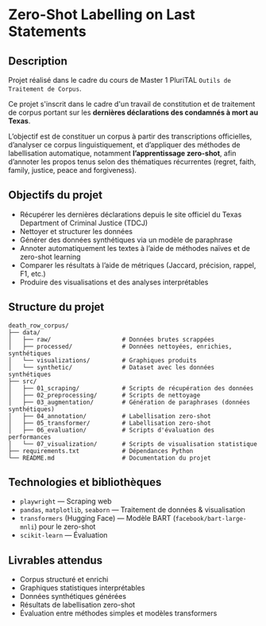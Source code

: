# Zero-Shot Labelling on Last Statements

## Description

Projet réalisé dans le cadre du cours de Master 1 PluriTAL `Outils de Traitement de Corpus`.

Ce projet s'inscrit dans le cadre d'un travail de constitution et de traitement de corpus portant sur les **dernières déclarations des condamnés à mort au Texas**.

L’objectif est de constituer un corpus à partir des transcriptions officielles, d’analyser ce corpus linguistiquement, et d’appliquer des méthodes de labellisation automatique, notamment **l’apprentissage zero-shot**, afin d’annoter les propos tenus selon des thématiques récurrentes (regret, faith, family, justice, peace and forgiveness).

## Objectifs du projet

- Récupérer les dernières déclarations depuis le site officiel du Texas Department of Criminal Justice (TDCJ)
- Nettoyer et structurer les données
- Générer des données synthétiques via un modèle de paraphrase
- Annoter automatiquement les textes à l’aide de méthodes naïves et de zero-shot learning
- Comparer les résultats à l’aide de métriques (Jaccard, précision, rappel, F1, etc.)
- Produire des visualisations et des analyses interprétables

## Structure du projet

```
death_row_corpus/
├── data/
│   ├── raw/                    # Données brutes scrappées
│   ├── processed/              # Données nettoyées, enrichies, synthétiques
│   └── visualizations/         # Graphiques produits
│   └── synthetic/              # Dataset avec les données synthétiques
├── src/
│   ├── 01_scraping/            # Scripts de récupération des données
│   ├── 02_preprocessing/       # Scripts de nettoyage
│   ├── 03_augmentation/        # Génération de paraphrases (données synthétiques)
│   ├── 04_annotation/          # Labellisation zero-shot
│   ├── 05_transformer/         # Labellisation zero-shot
│   ├── 06_evaluation/          # Scripts d'évaluation des performances
│   └── 07_visualization/       # Scripts de visualisation statistique
├── requirements.txt            # Dépendances Python
└── README.md                   # Documentation du projet
```

## Technologies et bibliothèques

- `playwright` — Scraping web
- `pandas`, `matplotlib`, `seaborn` — Traitement de données & visualisation
- `transformers` (Hugging Face) — Modèle BART (`facebook/bart-large-mnli`) pour le zero-shot
- `scikit-learn` — Évaluation

## Livrables attendus

- Corpus structuré et enrichi
- Graphiques statistiques interprétables
- Données synthétiques générées
- Résultats de labellisation zero-shot
- Évaluation entre méthodes simples et modèles transformers
